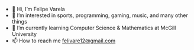 - 👋 Hi, I’m Felipe Varela
- 👀 I’m interested in sports, programming, gaming, music, and many other things
- 🌱 I’m currently learning Computer Science & Mathematics at McGill University
- 📫 How to reach me felivare12@gmail.com

<!---
Feli24/Feli24 is a ✨ special ✨ repository because its `README.md` (this file) appears on your GitHub profile.
You can click the Preview link to take a look at your changes.
--->
